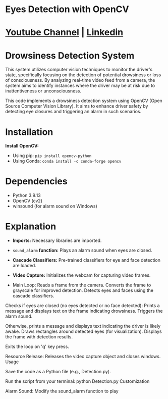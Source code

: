 # Eyes Detection with OpenCV
# [Youtube Channel](https://www.youtube.com/channel/UCrT5u-1_J1ogG4l0TKhj21g) | [Linkedin](https://www.linkedin.com/in/noureddin-sameer-45760a236/)
# Drowsiness Detection System

This system utilizes computer vision techniques to monitor the driver's state, specifically focusing on the detection of potential drowsiness or loss of consciousness. By analyzing real-time video feed from a camera, the system aims to identify instances where the driver may be at risk due to inattentiveness or unconsciousness.

This code implements a drowsiness detection system using OpenCV (Open Source Computer Vision Library). It aims to enhance driver safety by detecting eye closures and triggering an alarm in such scenarios.

# Installation

**Install OpenCV:**
* Using pip: `pip install opencv-python`
* Using Conda: `conda install -c conda-forge opencv`

# Dependencies
* Python 3.9.13
* OpenCV (cv2)
* winsound (for alarm sound on Windows)

# Explanation

* **Imports:** Necessary libraries are imported.

* `sound_alarm` **function:** Plays an alarm sound when eyes are closed.

* **Cascade Classifiers:** Pre-trained classifiers for eye and face detection are loaded.

* **Video Capture:** Initializes the webcam for capturing video frames.

* Main Loop:
Reads a frame from the camera.
Converts the frame to grayscale for improved detection.
Detects eyes and faces using the cascade classifiers.

Checks if eyes are closed (no eyes detected or no face detected):
Prints a message and displays text on the frame indicating drowsiness.
Triggers the alarm sound.

Otherwise, prints a message and displays text indicating the driver is likely awake.
Draws rectangles around detected eyes (for visualization).
Displays the frame with detection results.

Exits the loop on 'q' key press.

Resource Release: Releases the video capture object and closes windows.
Usage

Save the code as a Python file (e.g., Detection.py).

Run the script from your terminal: python Detection.py
Customization

Alarm Sound: Modify the sound_alarm function to play
